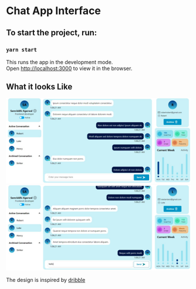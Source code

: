 # Chat App Interface

## To start the project, run:

### `yarn start`

This runs the app in the development mode.\
Open [http://localhost:3000](http://localhost:3000) to view it in the browser.

## What it looks Like
![](src/assets/screen2.jpeg)
![](src/assets/screen1.jpeg)

The design is inspired by [dribble](https://urlf.in/dribble)

